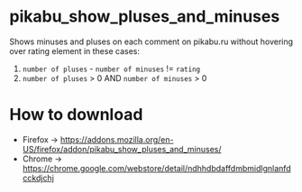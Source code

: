 # pikabu_show_pluses_and_minuses

Shows minuses and pluses on each comment on pikabu.ru without hovering over rating element in these cases:

1. `number of pluses` - `number of minuses` != `rating`
2. `number of pluses` > 0 AND `number of minuses` > 0

# How to download

* Firefox -> https://addons.mozilla.org/en-US/firefox/addon/pikabu_show_pluses_and_minuses/
* Chrome -> https://chrome.google.com/webstore/detail/ndhhdbdaffdmbmidlgnlanfdcckdjchj
